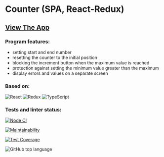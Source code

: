 # Counter (SPA, React-Redux)

## [View The App](https://denisloza.github.io/Counter_withRedux/)

### Program features:
- setting start and end number
- resetting the counter to the initial position
- blocking the increment button when the maximum value is reached
- protection against setting the minimum value greater than the maximum
- display errors and values ​​on a separate screen

### Based on:
![React](https://img.shields.io/badge/react-%2320232a.svg?style=for-the-badge&logo=react&logoColor=%2361DAFB)
![Redux](https://img.shields.io/badge/redux-%23593d88.svg?style=for-the-badge&logo=redux&logoColor=white)
![TypeScript](https://img.shields.io/badge/typescript-%23007ACC.svg?style=for-the-badge&logo=typescript&logoColor=white)

### Tests and linter status:
[![Node CI](https://github.com/DenisLoza/frontend-project-lvl1/actions/workflows/node.js.yml/badge.svg)](https://github.com/DenisLoza/Counter_withRedux/actions/workflows/node.js.yml)

[![Maintainability](https://api.codeclimate.com/v1/badges/a99a88d28ad37a79dbf6/maintainability)](https://codeclimate.com/github/DenisLoza/Counter_withRedux/maintainability)

[![Test Coverage](https://api.codeclimate.com/v1/badges/a99a88d28ad37a79dbf6/test_coverage)](https://codeclimate.com/github/DenisLoza/Counter_withRedux/test_coverage)

![GitHub top language](https://img.shields.io/github/languages/top/DenisLoza/Counter_withRedux)
